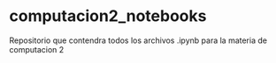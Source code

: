 # computacion2_notebooks
Repositorio que contendra todos los archivos .ipynb para la materia de computacion 2
